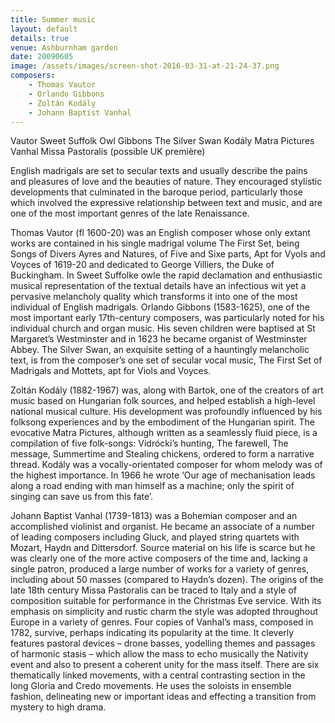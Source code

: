 ```yaml
---
title: Summer music
layout: default
details: true
venue: Ashburnham garden
date: 20090605
image: /assets/images/screen-shot-2016-03-31-at-21-24-37.png
composers:
    - Thomas Vautor
    - Orlando Gibbons
    - Zoltán Kodály
    - Johann Baptist Vanhal
---
```

Vautor Sweet Suffolk Owl
Gibbons The Silver Swan
Kodály Matra Pictures
Vanhal Missa Pastoralis (possible UK première) 

English madrigals are set to secular texts and usually describe the pains and pleasures of love and the beauties of nature.  They encouraged stylistic developments that culminated in the baroque period, particularly those which involved the expressive relationship between text and music, and are one of the most important genres of the late Renaissance.

Thomas Vautor (fl 1600-20) was an English composer whose only extant works are contained in his single madrigal volume The First Set, being Songs of Divers Ayres and Natures, of Five and Sixe parts, Apt for Vyols and Voyces of 1619-20 and dedicated to George Villiers, the Duke of Buckingham.  In Sweet Suffolke owle the rapid declamation and enthusiastic musical representation of the textual details have an infectious wit yet a pervasive melancholy quality which transforms it into one of the most individual of English madrigals.  Orlando Gibbons (1583-1625), one of the most important early 17th-century composers, was particularly noted for his individual church and organ music.  His seven children were baptised at St Margaret’s Westminster and in 1623 he became organist of Westminster Abbey.  The Silver Swan, an exquisite setting of a hauntingly melancholic text, is from the composer’s one set of secular vocal music, The First Set of Madrigals and Mottets, apt for Viols and Voyces.

Zoltán Kodály (1882-1967) was, along with Bartok, one of the creators of art music based on Hungarian folk sources, and helped establish a high-level national musical culture.  His development was profoundly influenced by his folksong experiences and by the embodiment of the Hungarian spirit.  The evocative Matra Pictures, although written as a seamlessly fluid piece, is a compilation of five folk-songs: Vidrócki’s hunting, The farewell, The message, Summertime and Stealing chickens, ordered to form a narrative thread.  Kodály was a vocally-orientated composer for whom melody was of the highest importance.  In 1966 he wrote ‘Our age of mechanisation leads along a road ending with man himself as a machine; only the spirit of singing can save us from this fate’.

Johann Baptist Vanhal (1739-1813) was a Bohemian composer and an accomplished violinist and organist.  He became an associate of a number of leading composers including Gluck, and played string quartets with Mozart, Haydn and Dittersdorf.  Source material on his life is scarce but he was clearly one of the more active composers of the time and, lacking a single patron, produced a large number of works for a variety of genres, including about 50 masses (compared to Haydn’s dozen).  The origins of the late 18th century Missa Pastoralis can be traced to Italy and a style of composition suitable for performance in the Christmas Eve service.  With its emphasis on simplicity and rustic charm the style was adopted throughout Europe in a variety of genres.  Four copies of Vanhal’s mass, composed in 1782, survive, perhaps indicating its popularity at the time.  It cleverly features pastoral devices – drone basses, yodelling themes and passages of harmonic stasis – which allow the mass to echo musically the Nativity event and also to present a coherent unity for the mass itself.  There are six thematically linked movements, with a central contrasting section in the long Gloria and Credo movements.  He uses the soloists in ensemble fashion, delineating new or important ideas and effecting a transition from mystery to high drama.